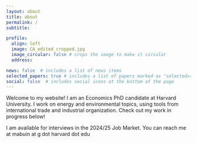 ```yaml
---
layout: about
title: about
permalink: /
subtitle: 

profile:
  align: left
  image: CA_edited_cropped.jpg
  image_circular: false # crops the image to make it circular
  address: 

news: false  # includes a list of news items
selected_papers: true # includes a list of papers marked as "selected={true}"
social: false  # includes social icons at the bottom of the page
---
```


Welcome  to my website! I am an Economics PhD candidate at Harvard University. I work on energy and environmental topics, using tools from international trade and industrial organization. Check out my work in progress below!

I am available for interviews in the 2024/25 Job Market. You can reach me at mabuin at g dot harvard dot edu
